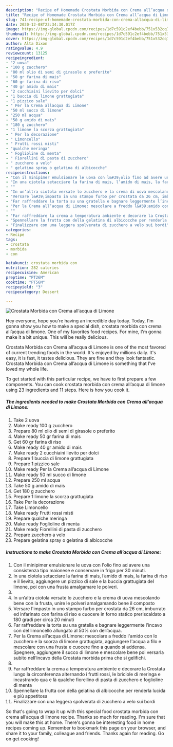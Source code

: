 ```yaml
---
description: "Recipe of Homemade Crostata Morbida con Crema all’acqua di Limone"
title: "Recipe of Homemade Crostata Morbida con Crema all’acqua di Limone"
slug: 741-recipe-of-homemade-crostata-morbida-con-crema-allacqua-di-limone
date: 2020-12-08T23:34:30.017Z
image: https://img-global.cpcdn.com/recipes/1d7c591c2ef4bebb/751x532cq70/crostata-morbida-con-crema-allacqua-di-limone-recipe-main-photo.jpg
thumbnail: https://img-global.cpcdn.com/recipes/1d7c591c2ef4bebb/751x532cq70/crostata-morbida-con-crema-allacqua-di-limone-recipe-main-photo.jpg
cover: https://img-global.cpcdn.com/recipes/1d7c591c2ef4bebb/751x532cq70/crostata-morbida-con-crema-allacqua-di-limone-recipe-main-photo.jpg
author: Alta Dixon
ratingvalue: 4.9
reviewcount: 13125
recipeingredient:
- "2 uova"
- "100 g zucchero"
- "80 ml olio di semi di girasole o preferito"
- "50 gr farina di mais"
- "60 gr farina di riso"
- "40 gr amido di mais"
- "2 cucchiaini lievito per dolci"
- "1 buccia di limone grattugiata"
- "1 pizzico sale"
- " Per la Crema allacqua di Limone"
- "50 ml succo di limone"
- "250 ml acqua"
- "50 g amido di mais"
- "180 g zucchero"
- "1 limone la scorza grattugiata"
- " Per la decorazione"
- " Limoncello"
- " Frutti rossi misti"
- "qualche meringa"
- " Foglioline di menta"
- " Fiorellini di pasta di zucchero"
- " zucchero a velo"
- " gelatina spray o gelatina di albicocche"
recipeinstructions:
- "Con il minipimer emulsionare le uova con l&#39;olio fino ad avere una consistenza tipo maionese e conservare in frigo per 30 minuti."
- "In una ciotola setacciare la farina di mais, l’amido di mais, la farina di riso e il lievito, aggiungere un pizzico di sale e la buccia grattugiata del limone, poi con una frusta amalgamare le polveri."
- ""
- "In un’altra ciotola versate lo zucchero e la crema di uova mescolando bene con la frusta, unire le polveri amalgamando bene il composto"
- "Versare l&#39;impasto in uno stampo furbo per crostata da 26 cm, imburrato ed infarinato con farina di riso e cuocere in forno statico preriscaldato a 180 gradi per circa 20 minuti"
- "Far raffreddare la torta su una gratella e bagnare leggermente l’incavo con del limoncello allungato al 50% con dell’acqua."
- "Per la Crema all’acqua di Limone: mescolare a freddo l&#39;amido con lo zucchero e la scorza di limone grattugiata, aggiungere l&#39;acqua a filo e mescolare con una frusta e cuocere fino a quando si addensa. Spegnere, aggiungere il succo di limone e mescolare bene poi versarla subito nell’incavo della Crostata morbida prima che si gelifichi."
- ""
- "Far raffreddare la crema a temperatura ambiente e decorare la Crostata lungo la circonferenza alternando i frutti rossi, le briciole di meringa e incastrando qua e là qualche fiorellino di pasta di zucchero e foglioline di menta"
- "Spennellare la frutta con della gelatina di albicocche per renderla lucida e più appetitosa"
- "Finalizzare con una leggera spolverata di zucchero a velo sui bordi"
categories:
- Recipe
tags:
- crostata
- morbida
- con

katakunci: crostata morbida con 
nutrition: 282 calories
recipecuisine: American
preptime: "PT26M"
cooktime: "PT56M"
recipeyield: "3"
recipecategory: Dessert

---
```



![Crostata Morbida con Crema all’acqua di Limone](https://img-global.cpcdn.com/recipes/1d7c591c2ef4bebb/751x532cq70/crostata-morbida-con-crema-allacqua-di-limone-recipe-main-photo.jpg)

Hey everyone, hope you're having an incredible day today. Today, I'm gonna show you how to make a special dish, crostata morbida con crema all’acqua di limone. One of my favorites food recipes. For mine, I'm gonna make it a bit unique. This will be really delicious.



Crostata Morbida con Crema all’acqua di Limone is one of the most favored of current trending foods in the world. It's enjoyed by millions daily. It's easy, it is fast, it tastes delicious. They are fine and they look fantastic. Crostata Morbida con Crema all’acqua di Limone is something that I've loved my whole life.


To get started with this particular recipe, we have to first prepare a few components. You can cook crostata morbida con crema all’acqua di limone using 23 ingredients and 11 steps. Here is how you cook it.

<!--inarticleads1-->

##### The ingredients needed to make Crostata Morbida con Crema all’acqua di Limone:

1. Take 2 uova
1. Make ready 100 g zucchero
1. Prepare 80 ml olio di semi di girasole o preferito
1. Make ready 50 gr farina di mais
1. Get 60 gr farina di riso
1. Make ready 40 gr amido di mais
1. Make ready 2 cucchiaini lievito per dolci
1. Prepare 1 buccia di limone grattugiata
1. Prepare 1 pizzico sale
1. Make ready  Per la Crema all’acqua di Limone
1. Make ready 50 ml succo di limone
1. Prepare 250 ml acqua
1. Take 50 g amido di mais
1. Get 180 g zucchero
1. Prepare 1 limone la scorza grattugiata
1. Take  Per la decorazione
1. Take  Limoncello
1. Make ready  Frutti rossi misti
1. Prepare qualche meringa
1. Make ready  Foglioline di menta
1. Make ready  Fiorellini di pasta di zucchero
1. Prepare  zucchero a velo
1. Prepare  gelatina spray o gelatina di albicocche




<!--inarticleads2-->

##### Instructions to make Crostata Morbida con Crema all’acqua di Limone:

1. Con il minipimer emulsionare le uova con l&#39;olio fino ad avere una consistenza tipo maionese e conservare in frigo per 30 minuti.
1. In una ciotola setacciare la farina di mais, l’amido di mais, la farina di riso e il lievito, aggiungere un pizzico di sale e la buccia grattugiata del limone, poi con una frusta amalgamare le polveri.
1. 
1. In un’altra ciotola versate lo zucchero e la crema di uova mescolando bene con la frusta, unire le polveri amalgamando bene il composto
1. Versare l&#39;impasto in uno stampo furbo per crostata da 26 cm, imburrato ed infarinato con farina di riso e cuocere in forno statico preriscaldato a 180 gradi per circa 20 minuti
1. Far raffreddare la torta su una gratella e bagnare leggermente l’incavo con del limoncello allungato al 50% con dell’acqua.
1. Per la Crema all’acqua di Limone: mescolare a freddo l&#39;amido con lo zucchero e la scorza di limone grattugiata, aggiungere l&#39;acqua a filo e mescolare con una frusta e cuocere fino a quando si addensa. Spegnere, aggiungere il succo di limone e mescolare bene poi versarla subito nell’incavo della Crostata morbida prima che si gelifichi.
1. 
1. Far raffreddare la crema a temperatura ambiente e decorare la Crostata lungo la circonferenza alternando i frutti rossi, le briciole di meringa e incastrando qua e là qualche fiorellino di pasta di zucchero e foglioline di menta
1. Spennellare la frutta con della gelatina di albicocche per renderla lucida e più appetitosa
1. Finalizzare con una leggera spolverata di zucchero a velo sui bordi




So that's going to wrap it up with this special food crostata morbida con crema all’acqua di limone recipe. Thanks so much for reading. I'm sure that you will make this at home. There's gonna be interesting food in home recipes coming up. Remember to bookmark this page on your browser, and share it to your family, colleague and friends. Thanks again for reading. Go on get cooking!
